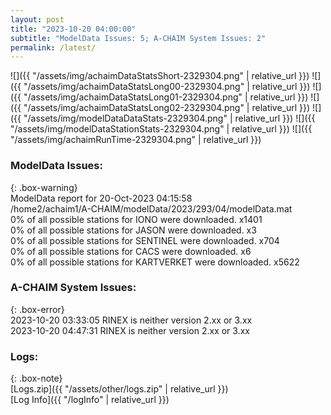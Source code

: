 ```yaml
---
layout: post
title: "2023-10-20 04:00:00"
subtitle: "ModelData Issues: 5; A-CHAIM System Issues: 2"
permalink: /latest/
---
```


![]({{ "/assets/img/achaimDataStatsShort-2329304.png" | relative_url }})
![]({{ "/assets/img/achaimDataStatsLong00-2329304.png" | relative_url }})
![]({{ "/assets/img/achaimDataStatsLong01-2329304.png" | relative_url }})
![]({{ "/assets/img/achaimDataStatsLong02-2329304.png" | relative_url }})
![]({{ "/assets/img/modelDataDataStats-2329304.png" | relative_url }})
![]({{ "/assets/img/modelDataStationStats-2329304.png" | relative_url }})
![]({{ "/assets/img/achaimRunTime-2329304.png" | relative_url }})


### ModelData Issues:  
  
{: .box-warning}  
 ModelData report for 20-Oct-2023 04:15:58   
 /home2/achaim1/A-CHAIM/modelData/2023/293/04/modelData.mat   
 0% of all possible stations for IONO were downloaded. x1401   
 0% of all possible stations for JASON were downloaded. x3   
 0% of all possible stations for SENTINEL were downloaded. x704   
 0% of all possible stations for CACS were downloaded. x6   
 0% of all possible stations for KARTVERKET were downloaded. x5622   
  
### A-CHAIM System Issues:  
  
{: .box-error}  
2023-10-20 03:33:05 RINEX is neither version 2.xx or 3.xx  
2023-10-20 04:47:31 RINEX is neither version 2.xx or 3.xx  

### Logs:  
  
{: .box-note}  
[Logs.zip]({{ "/assets/other/logs.zip" | relative_url }})  
[Log Info]({{ "/logInfo" | relative_url }})  
